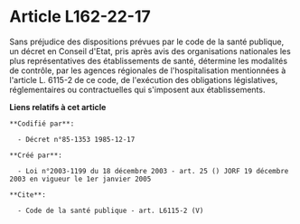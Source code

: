 # Article L162-22-17

Sans préjudice des dispositions prévues par le code de la santé publique, un décret en Conseil d'Etat, pris après avis des
organisations nationales les plus représentatives des établissements de santé, détermine les modalités de contrôle, par les
agences régionales de l'hospitalisation mentionnées à l'article L. 6115-2 de ce code, de l'exécution des obligations
législatives, réglementaires ou contractuelles qui s'imposent aux établissements.

**Liens relatifs à cet article**

	**Codifié par**:

	  - Décret n°85-1353 1985-12-17

	**Créé par**:

	  - Loi n°2003-1199 du 18 décembre 2003 - art. 25 () JORF 19 décembre 2003 en vigueur le 1er janvier 2005

	**Cite**:

	  - Code de la santé publique - art. L6115-2 (V)
